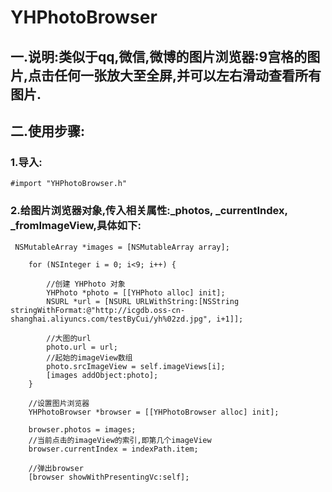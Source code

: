 # YHPhotoBrowser

## 一.说明:类似于qq,微信,微博的图片浏览器:9宫格的图片,点击任何一张放大至全屏,并可以左右滑动查看所有图片.

## 二.使用步骤:

### 1.导入:
```
#import "YHPhotoBrowser.h"
```

### 2.给图片浏览器对象,传入相关属性:_photos, _currentIndex, _fromImageView,具体如下:

```
 NSMutableArray *images = [NSMutableArray array];
    
    for (NSInteger i = 0; i<9; i++) {
        
        //创建 YHPhoto 对象
        YHPhoto *photo = [[YHPhoto alloc] init];
        NSURL *url = [NSURL URLWithString:[NSString stringWithFormat:@"http://icgdb.oss-cn-shanghai.aliyuncs.com/testByCui/yh%02zd.jpg", i+1]];
        
        //大图的url
        photo.url = url;
        //起始的imageView数组
        photo.srcImageView = self.imageViews[i];
        [images addObject:photo];
    }
    
    //设置图片浏览器
    YHPhotoBrowser *browser = [[YHPhotoBrowser alloc] init];
    
    browser.photos = images;
    //当前点击的imageView的索引,即第几个imageView
    browser.currentIndex = indexPath.item;
    
    //弹出browser
    [browser showWithPresentingVc:self];

```

